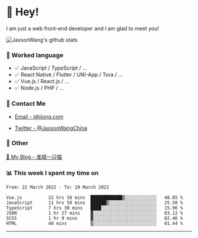 # 👋 Hey!

I am just a web front-end developer and I am glad to meet you!

![JaxsonWang's github stats](https://github-readme-stats.vercel.app/api?username=JaxsonWang&&show_icons=true&&title_color=1abc9c&&icon_color=1abc9c)


### 📝 Worked language

- ✅ JavaScript / TypeScript / ...
- ✅ React Native / Flutter / UNI-App / Tora / ...
- ✅ Vue.js / React.js / ...
- ✅ Node.js / PHP / ...

### 📮 Contact Me

- [Email - i@iiong.com](mailto:i@iiong.com)

- [Twitter - @JaxsonWangChina](https://twitter.com/JaxsonWangChina)

### 🤪 Other

[📌 My Blog - 淮城一只猫](https://iiong.com)

### 📊 This week I spent my time on

<!--START_SECTION:waka-->

```text
From: 22 March 2022 - To: 29 March 2022

Vue.js          22 hrs 58 mins  ████████████▒░░░░░░░░░░░░   48.85 %
JavaScript      11 hrs 59 mins  ██████▒░░░░░░░░░░░░░░░░░░   25.50 %
TypeScript      7 hrs 30 mins   ████░░░░░░░░░░░░░░░░░░░░░   15.96 %
JSON            1 hr 27 mins    ▓░░░░░░░░░░░░░░░░░░░░░░░░   03.12 %
SCSS            1 hr 9 mins     ▓░░░░░░░░░░░░░░░░░░░░░░░░   02.46 %
HTML            40 mins         ▒░░░░░░░░░░░░░░░░░░░░░░░░   01.44 %
```

<!--END_SECTION:waka-->

---
